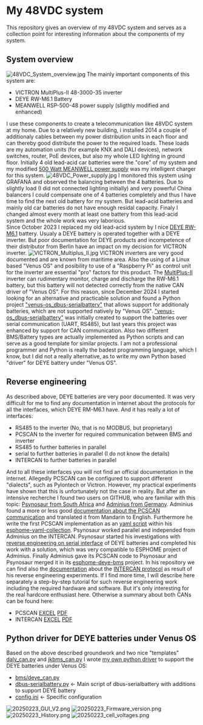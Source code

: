# My 48VDC system
This repository gives an overview of my 48VDC system and serves as a collection point for interesting information about the components of my system.

## System overview
![48VDC_System_overview.jpg](./pictures/48VDC_System_overview.jpg)
The mainly important components of this system are:
  - VICTRON MultiPlus-II 48-3000-35 inverter
  - DEYE RW-M6.1 Battery
  - MEANWELL RSP-500-48 power supply (sligthly modified and enhanced)

I use these components to create a telecommunication like 48VDC system at my home. Due to a relatively new building, i installed 2014 a couple of additionaly cables between my power distribution units in each floor and can thereby good distribute the power to the required loads.
These loads are my automation units (for example KNX and DALI devices), network switches, router, PoE devices, but also my whole LED lighting in ground floor.
Initially 4 old lead-acid car batteries were the "core" of my system and my modified [500 Watt MEANWELL power supply](./datasheets/MeanWell_RSP-500-spec.pdf) was my intelligent charger for this system.
![48VDC_Power_supply.jpg](./pictures/48VDC_Power_supply.jpg)
I monitored this system using GRAFANA and observed the balancing between the 4 batteries.
Due to slightly load (I did not connected lighting initially) and very powerful China balancers I could compensate one of 4 batteries completely and thus I have time to find the next old battery for my system.
But lead-acid batteries and mainly old car batteries do not have enough residal capacity. Finaly I changed almost every month at least one battery from this lead-acid system and the whole work was very laborious.   
Since October 2023 I replaced my old lead-acid system by I nice [DEYE RW-M6.1](./datasheets/DEYE_User_Manual_RW-M6_1_Version_1_2_DE_EN.pdf) battery. Usualy a DEYE battery is operated together with a DEYE inverter. But poor documentation for DEYE products and incompetence of their distributor from Berlin have an impact on my decision for VICTRON inverter.
![VICTRON_Multiplus_II.jpg](./pictures/VICTRON_Multiplus_II.jpg)
VICTRON inverters are very good documented and are known from maritime area. Also the using of a Linux based "Venus OS" and posibility to use of a "Raspberry Pi" as control unit for the inverter are essential "pro" factors for this product.
The [MultiPlus-II](./datasheets/Datasheet-MultiPlus-II-inverter-charger-EN.pdf) inverter can rudimentary monitor, charge and discharge the RW-M6.1 battery, but this battery will not detected correctly from the native CAN driver of "Venus OS". For this reason, since December 2024 I started looking for an alternative and practicable solution and found a Python project ["venus-os_dbus-serialbattery"](https://github.com/mr-manuel/venus-os_dbus-serialbattery/tree/master) that allows support for additionaly batteries, which are not supported natively by "Venus OS".
["venus-os_dbus-serialbattery"](https://github.com/mr-manuel/venus-os_dbus-serialbattery/tree/master) was initially created to support the batteries over serial communication (UART, RS485), but last years this project was enhanced by support for CAN communication. Also two different BMS/Battery types are actually implemented as Python scripts and can serve as a good template for similar projects.
I am not a professional programmer and Python is really the badest programming language, which I know, but I did not a really alternative, as to write my own Python based "driver" for DEYE battery under "Venus OS".

## Reverse engineering
As described above, DEYE batteries are very poor documented. It was very difficult for me to find any documentation in internet about the protocols for all the interfaces, which DEYE RM-M6.1 have. And it has really a lot of interfaces:
  - RS485 to the inverter (No, that is no MODBUS, but proprietary)
  - PCSCAN to the inverter for required communication between BMS and inverter
  - RS485 to further batteries in parallel
  - serial to further batteries in parallel (I do not know the details)
  - INTERCAN to further batteries in parallel

And to all these interfaces you will not find an official documentation in the internet. Allegedly PCSCAN can be configured to support different "dialects", such as Pylontech or Victron. However, my practical experiments have shown that this is unfortunately not the case in reality.
But after an intensive recherche I found two users on GITHUB, who are familiar with this topic: [Psynosaur from South Africa](https://github.com/Psynosaur) and [Adminius from Germany](https://github.com/Adminius). Adminius found a more or less good [documentation about the PCSCAN communication](./CAN/PCSCAN/PCS_CAN-Bus-protocol-DY-low-voltage_V3.3.zh-CN.en-1.pdf) and translated it from Mandarin to English. Furthermore he write the first PCSCAN implementation as an [yaml script](https://github.com/Adminius/esphome-yaml-collection/blob/main/deye_rw-m6.1.yaml) within his [esphome-yaml-collection](https://github.com/Adminius/esphome-yaml-collection).
Psynosaur worked parallel and independed from Adminius on the INTERCAN. Psynosaur started his investigations with [reverse engineering on serial interface](https://github.com/Psynosaur/Deye_Battery_Serial_BUS) of DEYE batteries and completed his work with a solution, which was very compatible to ESPHOME project of Adminius. Finally Adminius gave its PCSCAN code to Psynosaur and Psynosaur merged it in its [esphome-deye-bms](https://github.com/Psynosaur/esphome-deye-bms) project. In his repository we can find also the [documentation](https://github.com/Psynosaur/esphome-deye-bms/blob/main/InterCAN%20parameters%20address%20table.xlsx) about the [INTERCAN protocol](./CAN/INTERCAN/InterCAN_parameters_address_table.pdf) as result of his reverse engineering experiments.
If I find more time, I will describe here separately a step-by-step tutorial for such reverse engineering work including the required hardware and software. But it's only interesting for the real hardcore enthusiast here. Otherwise a summary about both CANs can be found here:

  - PCSCAN [EXCEL](./CAN/PCSCAN/deye_pcscan.xlsx) [PDF](./CAN/PCSCAN/deye_pcscan.pdf)
  - INTERCAN [EXCEL](./CAN/INTERCAN/InterCAN_parameters_address_table.xlsx) [PDF](./CAN/INTERCAN/InterCAN_parameters_address_table.pdf)

## Python driver for DEYE batteries under Venus OS
Based on the above described groundwork and two nice "templates" [daly_can.py](https://github.com/mr-manuel/venus-os_dbus-serialbattery/blob/master/dbus-serialbattery/bms/daly_can.py) and [jkbms_can.py](https://github.com/mr-manuel/venus-os_dbus-serialbattery/blob/master/dbus-serialbattery/bms/jkbms_can.py) I wrote [my own python driver](./SerialBattery/bms/deye_can.py) to support the DEYE batteries under Venus OS:

  - [bms/deye_can.py](./SerialBattery/bms/deye_can.py)
  - [dbus-serialbattery.py](./SerialBattery/dbus-serialbattery.py#L351-L357) <- Main script of dbus-serialbattery with additions to support DEYE battery
  - [config.ini](./SerialBattery/config.ini) <- Specific configuration

![20250223_GUI_V2.png](./screenshots/20250223_GUI_V2.png)
![20250223_Firmware_version.png](./screenshots/20250223_Firmware_version.png)
![20250223_History.png](./screenshots/20250223_History.png)
![20250223_cell_voltages.png](./screenshots/20250223_cell_voltages.png)
